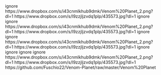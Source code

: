 <item>
<title>[B][COLOR lime]==[COLOR white]==[COLOR red]==[COLOR lime]   Benvenuto [COLOR white]nello script [COLOR red]Venom Planet  [COLOR lime]==[COLOR white]==[COLOR red]==[COLOR lime][/COLOR][/B]</title>
<link>ignore</link>
<thumbnail>https://www.dropbox.com/s/i43cnmlkhub9dmk/Venom%20Planet_2.png?dl=1</thumbnail>
<fanart>https://www.dropbox.com/s/l9zzjljzvdq1plp/435573.jpg?dl=1</fanart>
<externallink></externallink>
</item>
 
<item>
<title>[B][COLOR yellow][/COLOR][/B]</title>
<link>ignore</link>
<thumbnail></thumbnail>
<fanart></fanart>
<externallink></externallink>
</item>
 
 
<item>
<title>[B][COLOR lime]==[COLOR white]==[COLOR red]==[COLOR lime] Se qualche lista e' vuota o non funzionante torna indietro e riprova
[COLOR white][COLOR red][COLOR lime][COLOR white][COLOR red][COLOR lime][/COLOR][/B]</title>
<link>ignore</link>
<thumbnail>https://www.dropbox.com/s/i43cnmlkhub9dmk/Venom%20Planet_2.png?dl=1</thumbnail>
<fanart>https://www.dropbox.com/s/l9zzjljzvdq1plp/435573.jpg?dl=1</fanart>
<externallink></externallink>
</item>
 
<item>
<title>[B][COLOR yellow][/COLOR][/B]</title>
<link>ignore</link>
<thumbnail></thumbnail>
<fanart></fanart>
<externallink></externallink>
</item>
 
<item>
<title>[B][COLOR lime]==[COLOR white]==[COLOR red]==[COLOR lime] Buona visione![COLOR lime] ==[COLOR white]==[COLOR red]==[/COLOR][/B]</title>
<link>ignore</link>
<thumbnail>https://www.dropbox.com/s/i43cnmlkhub9dmk/Venom%20Planet_2.png?dl=1</thumbnail>
<fanart>https://www.dropbox.com/s/l9zzjljzvdq1plp/435573.jpg?dl=1</fanart>
<externallink></externallink>
</item>
 
<item>
<title>[B][COLOR yellow][/COLOR][/B]</title>
<link>ignore</link>
<thumbnail></thumbnail>
<fanart></fanart>
<externallink></externallink>
</item>
 
<item>
<title>[B][COLOR yellow][/COLOR][/B]</title>
<link>ignore</link>
<thumbnail></thumbnail>
<fanart></fanart>
<externallink></externallink>
</item>
 
<item>
<title>[B][COLOR yellow][/COLOR][/B]</title>
<link>ignore</link>
<thumbnail></thumbnail>
<fanart></fanart>
<externallink></externallink>
</item>
 
<item>
<title>[B][COLOR lime]>>[COLOR white]>>[COLOR red]>>[COLOR lime]  Clicca qui [COLOR red]per entrare  [COLOR lime]<<[COLOR white]<<[COLOR red]<<[COLOR lime][/COLOR][/B]</title>
<link>ignore</link>
<thumbnail>https://www.dropbox.com/s/i43cnmlkhub9dmk/Venom%20Planet_2.png?dl=1</thumbnail>
<fanart>https://www.dropbox.com/s/l9zzjljzvdq1plp/435573.jpg?dl=1</fanart>
<externallink>https://github.com/Fuschio22/Venom-Planet/raw/master/Venom%20Planet</externallink>
</item>
